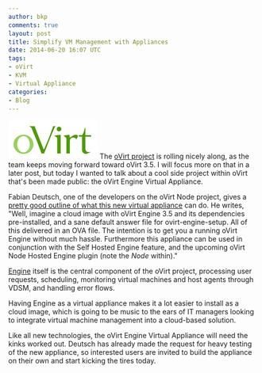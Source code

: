```yaml
---
author: bkp
comments: true
layout: post
title: Simplify VM Management with Appliances
date: 2014-06-20 16:07 UTC
tags:
- oVirt
- KVM
- Virtual Appliance
categories:
- Blog
---
```

![](/images/blog/oVirt-logo.png)
The [oVirt project](http://www.ovirt.org/Home) is rolling nicely along, as the team keeps moving forward toward oVirt 3.5. I will focus more on that in a later post, but today I wanted to talk about a cool side project within oVirt that's been made public: the oVirt Engine Virtual Appliance.

Fabian Deutsch, one of the developers on the oVirt Node project, gives a [pretty good outline of what this new virtual appliance](http://dummdida.tumblr.com/post/88944206100/say-hello-to-the-ovirt-engine-virtual-appliance) can do. He writes, "Well, imagine a cloud image with oVirt Engine 3.5 and its dependencies pre-installed, and a sane default answer file for ovirt-engine-setup. All of this delivered in an OVA file. The intention is to get you a running oVirt Engine without much hassle. Furthermore this appliance can be used in conjunction with the Self Hosted Engine feature, and the upcoming oVirt Node Hosted Engine plugin (note the *Node* within)."

[Engine](http://www.ovirt.org/OVirt_Engine_Development_Environment) itself is the central component of the oVirt project, processing user requests, scheduling, monitoring virtual machines and host agents through VDSM, and handling error flows.

Having Engine as a virtual appliance makes it a lot easier to install as a cloud image, which is going to be music to the ears of IT managers looking to integrate virtual machine management into a cloud-based solution.

Like all new technologies, the oVirt Engine Virtual Appliance will need the kinks worked out. Deutsch has already made the request for heavy testing of the new appliance, so interested users are invited to build the appliance on their own and start kicking the tires today.
